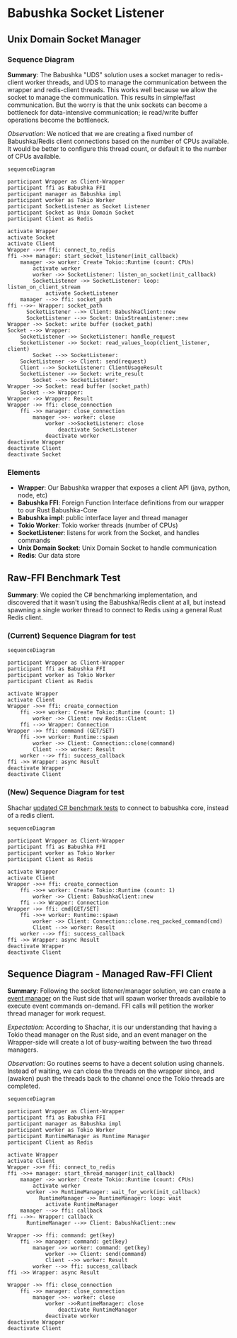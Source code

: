 # Babushka Socket Listener

## Unix Domain Socket Manager

### Sequence Diagram 

**Summary**: The Babushka "UDS" solution uses a socket manager to redis-client worker threads, and UDS to manage the communication
between the wrapper and redis-client threads.  This works well because we allow the socket to manage the communication. This 
results in simple/fast communication.  But the worry is that the unix sockets can become a bottleneck for data-intensive communication; 
ie read/write buffer operations become the bottleneck.  

_Observation_: We noticed that we are creating a fixed number of Babushka/Redis client connections based on the number of CPUs available. 
It would be better to configure this thread count, or default it to the number of CPUs available.  

```mermaid
sequenceDiagram

participant Wrapper as Client-Wrapper
participant ffi as Babushka FFI
participant manager as Babushka impl
participant worker as Tokio Worker
participant SocketListener as Socket Listener
participant Socket as Unix Domain Socket
participant Client as Redis

activate Wrapper
activate Socket
activate Client
Wrapper ->>+ ffi: connect_to_redis
ffi ->>+ manager: start_socket_listener(init_callback)
    manager ->> worker: Create Tokio::Runtime (count: CPUs)
        activate worker
        worker ->> SocketListener: listen_on_socket(init_callback)
        SocketListener ->> SocketListener: loop: listen_on_client_stream
            activate SocketListener
    manager -->> ffi: socket_path
ffi -->>- Wrapper: socket_path
      SocketListener -->> Client: BabushkaClient::new
      SocketListener -->> Socket: UnixStreamListener::new 
Wrapper ->> Socket: write buffer (socket_path)
Socket -->> Wrapper: 
    SocketListener ->> SocketListener: handle_request
    SocketListener ->> Socket: read_values_loop(client_listener, client)
        Socket -->> SocketListener: 
    SocketListener ->> Client: send(request)
    Client -->> SocketListener: ClientUsageResult
    SocketListener ->> Socket: write_result
        Socket -->> SocketListener: 
Wrapper ->> Socket: read buffer (socket_path)
    Socket -->> Wrapper: 
Wrapper ->> Wrapper: Result 
Wrapper ->> ffi: close_connection
    ffi ->> manager: close_connection
        manager ->>- worker: close
            worker ->>SocketListener: close
                deactivate SocketListener
            deactivate worker
deactivate Wrapper
deactivate Client
deactivate Socket
```

### Elements
* **Wrapper**: Our Babushka wrapper that exposes a client API (java, python, node, etc)
* **Babushka FFI**: Foreign Function Interface definitions from our wrapper to our Rust Babushka-Core
* **Babushka impl**: public interface layer and thread manager
* **Tokio Worker**: Tokio worker threads (number of CPUs) 
* **SocketListener**: listens for work from the Socket, and handles commands
* **Unix Domain Socket**: Unix Domain Socket to handle communication
* **Redis**: Our data store

## Raw-FFI Benchmark Test

**Summary**: We copied the C# benchmarking implementation, and discovered that it wasn't using the Babushka/Redis client 
at all, but instead spawning a single worker thread to connect to Redis using a general Rust Redis client.

### (Current) Sequence Diagram for test

```mermaid
sequenceDiagram

participant Wrapper as Client-Wrapper
participant ffi as Babushka FFI
participant worker as Tokio Worker
participant Client as Redis

activate Wrapper
activate Client
Wrapper ->>+ ffi: create_connection
    ffi ->>+ worker: Create Tokio::Runtime (count: 1)
        worker ->> Client: new Redis::Client
    ffi -->> Wrapper: Connection
Wrapper ->> ffi: command (GET/SET)
    ffi ->>+ worker: Runtime::spawn
        worker ->> Client: Connection::clone(command)
        Client -->> worker: Result
    worker -->> ffi: success_callback
ffi ->> Wrapper: async Result
deactivate Wrapper
deactivate Client
```

### (New) Sequence Diagram for test

Shachar [updated C# benchmark tests](https://github.com/aws/babushka/pull/559/files) to connect to babushka core, instead
of a redis client. 

```mermaid
sequenceDiagram

participant Wrapper as Client-Wrapper
participant ffi as Babushka FFI
participant worker as Tokio Worker
participant Client as Redis

activate Wrapper
activate Client
Wrapper ->>+ ffi: create_connection
    ffi ->>+ worker: Create Tokio::Runtime (count: 1)
        worker ->> Client: BabushkaClient::new
    ffi -->> Wrapper: Connection
Wrapper ->> ffi: cmd[GET/SET]
    ffi ->>+ worker: Runtime::spawn
        worker ->> Client: Connection::clone.req_packed_command(cmd)
        Client -->> worker: Result
    worker -->> ffi: success_callback
ffi ->> Wrapper: async Result
deactivate Wrapper
deactivate Client
```

## Sequence Diagram - Managed Raw-FFI Client

**Summary**: Following the socket listener/manager solution, we can create a [event manager](https://en.wikipedia.org/wiki/Reactor_pattern)
on the Rust side that will spawn worker threads available to execute event commands on-demand. FFI calls will petition the 
worker thread manager for work request. 

_Expectation_: According to Shachar, it is our understanding that having a Tokio thead manager on the Rust side, and an event
manager on the Wrapper-side will create a lot of busy-waiting between the two thread managers. 

_Observation_: Go routines seems to have a decent solution using channels.  Instead of waiting, we can close the threads
on the wrapper since, and (awaken) push the threads back to the channel once the Tokio threads are completed. 

```mermaid
sequenceDiagram

participant Wrapper as Client-Wrapper
participant ffi as Babushka FFI
participant manager as Babushka impl
participant worker as Tokio Worker
participant RuntimeManager as Runtime Manager
participant Client as Redis

activate Wrapper
activate Client
Wrapper ->>+ ffi: connect_to_redis
ffi ->>+ manager: start_thread_manager(init_callback)
    manager ->> worker: Create Tokio::Runtime (count: CPUs)
        activate worker
      worker ->> RuntimeManager: wait_for_work(init_callback)
          RuntimeManager ->> RuntimeManager: loop: wait
            activate RuntimeManager
    manager -->> ffi: callback
ffi -->>- Wrapper: callback
      RuntimeManager -->> Client: BabushkaClient::new

Wrapper ->> ffi: command: get(key)
    ffi ->> manager: command: get(key)
        manager ->> worker: command: get(key)
            worker ->> Client: send(command)
            Client -->> worker: Result
        worker -->> ffi: success_callback
ffi ->> Wrapper: async Result

Wrapper ->> ffi: close_connection
    ffi ->> manager: close_connection
        manager ->>- worker: close
            worker ->>RuntimeManager: close
                deactivate RuntimeManager
            deactivate worker
deactivate Wrapper
deactivate Client
```